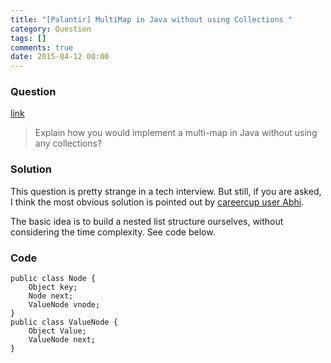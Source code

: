```yaml
---
title: "[Palantir] MultiMap in Java without using Collections "
category: Question
tags: []
comments: true
date: 2015-04-12 00:00
---
```



### Question

[link](http://www.careercup.com/question?id=18479662)

> Explain how you would implement a multi-map in Java without using any collections?

### Solution

This question is pretty strange in a tech interview. But still, if you are asked, I think the most obvious solution is pointed out by [careercup user Abhi](http://www.careercup.com/question?id=18479662).

The basic idea is to build a nested list structure ourselves, without considering the time complexity. See code below.

### Code

    public class Node {
        Object key;
        Node next;
        ValueNode vnode;
    }
    public class ValueNode {
        Object Value;
        ValueNode next;
    }
